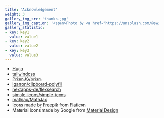 ```yaml
---
title: 'Acknowledgement'
weight: 3
gallery_img_src: 'thanks.jpg'
gallery_img_caption: '<span>Photo by <a href="https://unsplash.com/@swimstaralex?utm_source=unsplash&amp;utm_medium=referral&amp;utm_content=creditCopyText">Alexander Sinn</a> on <a href="https://unsplash.com/s/photos/thanks?utm_source=unsplash&amp;utm_medium=referral&amp;utm_content=creditCopyText">Unsplash</a></span>'
gallery_statistic:
- key: key1
  value: value1
- key: key2
  value: value2
- key: key3
  value: value3
---
```


* [Hugo](https://gohugo.io/)
* [tailwindcss](https://tailwindcss.com/)
* [PrismJS/prism](https://github.com/PrismJS/prism)
* [lgarron/clipboard-polyfill](https://github.com/lgarron/clipboard-polyfill)
* [nextapps-de/flexsearch](https://github.com/nextapps-de/flexsearch)
* [simple-icons/simple-icons](https://github.com/simple-icons/simple-icons)
* [mathjax/MathJax](https://github.com/mathjax/MathJax)
* Icons made by [Freepik](https://www.freepik.com) from [Flaticon](https://www.flaticon.com)
* Material icons made by Google from [Material Design](https://material.io/resources/icons/)
